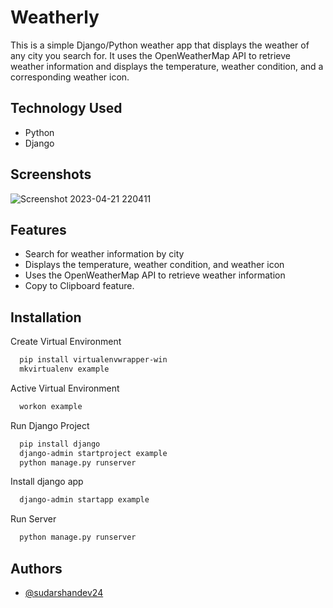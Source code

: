 # Weatherly
This is a simple Django/Python weather app that displays the weather of any city you search for. It uses the OpenWeatherMap API to retrieve weather information and displays the temperature, weather condition, and a corresponding weather icon.

## Technology Used

 - Python
 - Django


## Screenshots

![Screenshot 2023-04-21 220411](https://user-images.githubusercontent.com/110741425/233688949-cabcc899-7bab-43a6-a6a8-1d1657719fc6.png)


## Features

- Search for weather information by city
- Displays the temperature, weather condition, and weather icon
- Uses the OpenWeatherMap API to retrieve weather information
- Copy to Clipboard feature.

## Installation

Create Virtual Environment

```bash
  pip install virtualenvwrapper-win
  mkvirtualenv example
```

Active Virtual Environment

```bash
  workon example
```

Run Django Project

```bash
  pip install django
  django-admin startproject example
  python manage.py runserver
```

Install django app

```bash
  django-admin startapp example 
```

Run Server

```bash
  python manage.py runserver
```
    
## Authors

- [@sudarshandev24](https://github.com/sudarshandev24)
